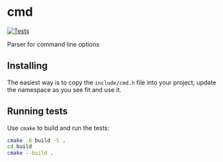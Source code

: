 # cmd
[![Tests](https://github.com/jonathantorres/cmd/actions/workflows/tests.yml/badge.svg)](https://github.com/jonathantorres/cmd/actions/workflows/tests.yml)

Parser for command line options

## Installing
The easiest way is to copy the `include/cmd.h` file into your project, update the namespace as you see fit and use it.

## Running tests
Use `cmake` to build and run the tests:
```bash
cmake -B build -S .
cd build
cmake --build .
```

